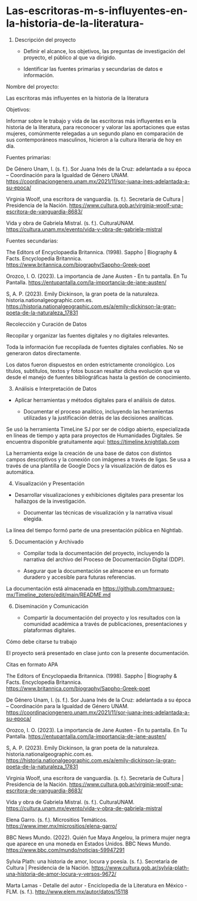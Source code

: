 # Las-escritoras-m-s-influyentes-en-la-historia-de-la-literatura-

1. Descripción del proyecto  

 

   - Definir el alcance, los objetivos, las preguntas de investigación del proyecto, el público al que va dirigido. 

   - Identificar las fuentes primarias y secundarias de datos e información. 

 

Nombre del proyecto:  

Las escritoras más influyentes en la historia de la literatura   

 

Objetivos: 

Informar sobre le trabajo y vida de las escritoras más influyentes en la historia de la literatura, para reconocer y valorar las aportaciones que estas mujeres, comúnmente relegadas a un segundo plano en comparación de sus contemporáneos masculinos, hicieron a la cultura literaria de hoy en día. 

 

Fuentes primarias: 

De Género Unam, I. (s. f.). Sor Juana Inés de la Cruz: adelantada a su época – Coordinación para la Igualdad de Género UNAM. https://coordinaciongenero.unam.mx/2021/11/sor-juana-ines-adelantada-a-su-epoca/  

Virginia Woolf, una escritora de vanguardia. (s. f.). Secretaría de Cultura | Presidencia de la Nación. https://www.cultura.gob.ar/virginia-woolf-una-escritora-de-vanguardia-8683/  

Vida y obra de Gabriela Mistral. (s. f.). CulturaUNAM. https://cultura.unam.mx/evento/vida-y-obra-de-gabriela-mistral  

 

Fuentes secundarias: 

The Editors of Encyclopaedia Britannica. (1998). Sappho | Biography & Facts. Encyclopedia Britannica. https://www.britannica.com/biography/Sappho-Greek-poet  

Orozco, I. O. (2023). La importancia de Jane Austen - En tu pantalla. En Tu Pantalla. https://entupantalla.com/la-importancia-de-jane-austen/  

S, A. P. (2023). Emily Dickinson, la gran poeta de la naturaleza. historia.nationalgeographic.com.es. https://historia.nationalgeographic.com.es/a/emily-dickinson-la-gran-poeta-de-la-naturaleza_17831  

 

Recolección y Curación de Datos 

   

Recopilar y organizar las fuentes digitales y no digitales relevantes. 

 

Toda la información fue recopilada de fuentes digitales confiables. No se generaron datos directamente.  

Los datos fueron dispuestos en orden estrictamente cronológico. Los títulos, subtítulos, textos y fotos buscan resaltar dicha evolución que va desde el manejo de fuentes bibliográficas hasta la gestión de conocimiento. 

 

3. Análisis e Interpretación de Datos  

    

- Aplicar herramientas y métodos digitales para el análisis de datos. 

   - Documentar el proceso analítico, incluyendo las herramientas utilizadas y la justificación detrás de las decisiones analíticas. 

 

Se usó la herramienta TimeLine SJ por ser de código abierto, especializada en líneas de tiempo y apta para proyectos de Humanidades Digitales. Se encuentra disponible gratuitamente aquí: https://timeline.knightlab.com 

La herramienta exige la creación de una base de datos con distintos campos  descriptivos y la conexión con imágenes a través de ligas. Se usa a través de una plantilla de Google Docs y la visualización de datos es automática. 

 

4. Visualización y Presentación  

 

 - Desarrollar visualizaciones y exhibiciones digitales para presentar los hallazgos de la investigación. 

   - Documentar las técnicas de visualización y la narrativa visual elegida. 

 

La línea del tiempo formó parte de una presentación pública en Nightlab.  

 

5. Documentación y Archivado 

 

   - Compilar toda la documentación del proyecto, incluyendo la narrativa del archivo del Proceso de Documentación Digital (DDP). 

   - Asegurar que la documentación se almacene en un formato duradero y accesible para futuras referencias. 

 

La documentación está almacenada en https://github.com/tmarquez-mx/Timeline_zotero/edit/main/README.md 

 

6. Diseminación y Comunicación  

 

   - Compartir la documentación del proyecto y los resultados con la comunidad académica a través de publicaciones, presentaciones y plataformas digitales. 

Cómo debe citarse tu trabajo 

 

El proyecto será presentado en clase junto con la presente documentación.  

 

Citas en formato APA 

 

The Editors of Encyclopaedia Britannica. (1998). Sappho | Biography & Facts. Encyclopedia Britannica. https://www.britannica.com/biography/Sappho-Greek-poet  

De Género Unam, I. (s. f.). Sor Juana Inés de la Cruz: adelantada a su época – Coordinación para la Igualdad de Género UNAM. https://coordinaciongenero.unam.mx/2021/11/sor-juana-ines-adelantada-a-su-epoca/  

Orozco, I. O. (2023). La importancia de Jane Austen - En tu pantalla. En Tu Pantalla. https://entupantalla.com/la-importancia-de-jane-austen/  

S, A. P. (2023). Emily Dickinson, la gran poeta de la naturaleza. historia.nationalgeographic.com.es. https://historia.nationalgeographic.com.es/a/emily-dickinson-la-gran-poeta-de-la-naturaleza_17831  

Virginia Woolf, una escritora de vanguardia. (s. f.). Secretaría de Cultura | Presidencia de la Nación. https://www.cultura.gob.ar/virginia-woolf-una-escritora-de-vanguardia-8683/  

Vida y obra de Gabriela Mistral. (s. f.). CulturaUNAM. https://cultura.unam.mx/evento/vida-y-obra-de-gabriela-mistral  

Elena Garro. (s. f.). Micrositios Temáticos. https://www.imer.mx/micrositios/elena-garro/  

BBC News Mundo. (2022). Quién fue Maya Angelou, la primera mujer negra que aparece en una moneda en Estados Unidos. BBC News Mundo. https://www.bbc.com/mundo/noticias-59947291  

Sylvia Plath: una historia de amor, locura y poesía. (s. f.). Secretaría de Cultura | Presidencia de la Nación. https://www.cultura.gob.ar/sylvia-plath-una-historia-de-amor-locura-y-versos-9672/  

Marta Lamas - Detalle del autor - Enciclopedia de la Literatura en México - FLM. (s. f.). http://www.elem.mx/autor/datos/15118  

 
